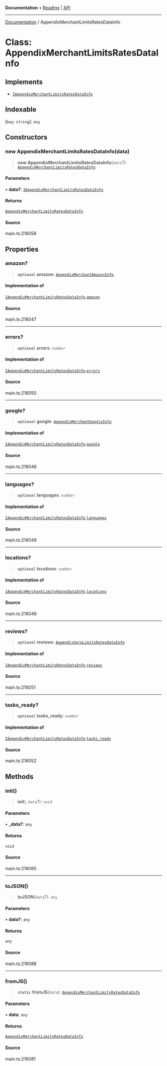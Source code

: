 **Documentation** • [Readme](../README.md) \| [API](../globals.md)

***

[Documentation](../README.md) / AppendixMerchantLimitsRatesDataInfo

# Class: AppendixMerchantLimitsRatesDataInfo

## Implements

- [`IAppendixMerchantLimitsRatesDataInfo`](../interfaces/IAppendixMerchantLimitsRatesDataInfo.md)

## Indexable

 \[`key`: `string`\]: `any`

## Constructors

### new AppendixMerchantLimitsRatesDataInfo(data)

> **new AppendixMerchantLimitsRatesDataInfo**(`data`?): [`AppendixMerchantLimitsRatesDataInfo`](AppendixMerchantLimitsRatesDataInfo.md)

#### Parameters

• **data?**: [`IAppendixMerchantLimitsRatesDataInfo`](../interfaces/IAppendixMerchantLimitsRatesDataInfo.md)

#### Returns

[`AppendixMerchantLimitsRatesDataInfo`](AppendixMerchantLimitsRatesDataInfo.md)

#### Source

main.ts:216056

## Properties

### amazon?

> **`optional`** **amazon**: [`AppendixMerchantAmazonInfo`](AppendixMerchantAmazonInfo.md)

#### Implementation of

[`IAppendixMerchantLimitsRatesDataInfo`](../interfaces/IAppendixMerchantLimitsRatesDataInfo.md).[`amazon`](../interfaces/IAppendixMerchantLimitsRatesDataInfo.md#amazon)

#### Source

main.ts:216047

***

### errors?

> **`optional`** **errors**: `number`

#### Implementation of

[`IAppendixMerchantLimitsRatesDataInfo`](../interfaces/IAppendixMerchantLimitsRatesDataInfo.md).[`errors`](../interfaces/IAppendixMerchantLimitsRatesDataInfo.md#errors)

#### Source

main.ts:216050

***

### google?

> **`optional`** **google**: [`AppendixMerchantGoogleInfo`](AppendixMerchantGoogleInfo.md)

#### Implementation of

[`IAppendixMerchantLimitsRatesDataInfo`](../interfaces/IAppendixMerchantLimitsRatesDataInfo.md).[`google`](../interfaces/IAppendixMerchantLimitsRatesDataInfo.md#google)

#### Source

main.ts:216046

***

### languages?

> **`optional`** **languages**: `number`

#### Implementation of

[`IAppendixMerchantLimitsRatesDataInfo`](../interfaces/IAppendixMerchantLimitsRatesDataInfo.md).[`languages`](../interfaces/IAppendixMerchantLimitsRatesDataInfo.md#languages)

#### Source

main.ts:216049

***

### locations?

> **`optional`** **locations**: `number`

#### Implementation of

[`IAppendixMerchantLimitsRatesDataInfo`](../interfaces/IAppendixMerchantLimitsRatesDataInfo.md).[`locations`](../interfaces/IAppendixMerchantLimitsRatesDataInfo.md#locations)

#### Source

main.ts:216048

***

### reviews?

> **`optional`** **reviews**: [`AppendixSerpLimitsRatesDataInfo`](AppendixSerpLimitsRatesDataInfo.md)

#### Implementation of

[`IAppendixMerchantLimitsRatesDataInfo`](../interfaces/IAppendixMerchantLimitsRatesDataInfo.md).[`reviews`](../interfaces/IAppendixMerchantLimitsRatesDataInfo.md#reviews)

#### Source

main.ts:216051

***

### tasks\_ready?

> **`optional`** **tasks\_ready**: `number`

#### Implementation of

[`IAppendixMerchantLimitsRatesDataInfo`](../interfaces/IAppendixMerchantLimitsRatesDataInfo.md).[`tasks_ready`](../interfaces/IAppendixMerchantLimitsRatesDataInfo.md#tasks_ready)

#### Source

main.ts:216052

## Methods

### init()

> **init**(`_data`?): `void`

#### Parameters

• **\_data?**: `any`

#### Returns

`void`

#### Source

main.ts:216065

***

### toJSON()

> **toJSON**(`data`?): `any`

#### Parameters

• **data?**: `any`

#### Returns

`any`

#### Source

main.ts:216088

***

### fromJS()

> **`static`** **fromJS**(`data`): [`AppendixMerchantLimitsRatesDataInfo`](AppendixMerchantLimitsRatesDataInfo.md)

#### Parameters

• **data**: `any`

#### Returns

[`AppendixMerchantLimitsRatesDataInfo`](AppendixMerchantLimitsRatesDataInfo.md)

#### Source

main.ts:216081
